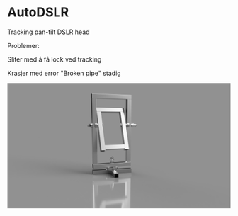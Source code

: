 # AutoDSLR
Tracking pan-tilt DSLR head

Problemer:

Sliter med å få lock ved tracking

Krasjer med error "Broken pipe" stadig

![The head](https://github.com/AutomaticBirdPhotography/AutoDSLR/blob/main/Motorisert_kamerahode_2021-Jan-22_10-43-36PM-000_CustomizedView906122989%20(2).png?raw=true)
